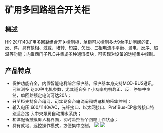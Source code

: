 # 矿用多回路组合开关柜
## 概述
HK-20/1140矿用多回路组合开关控制柜，单柜可以控制多达9台电动闸阀的正、反、停，具有缺相、过载、堵转、短路、欠压、三相电流不平衡、漏电、反序、超温等功能；内置西门子PLC并集成多种通讯模块，可实现对设备的远程集中控制。
## 产品特点
- 保护功能齐全，内置智能电机综合保护器，保护器本身支持MOD-BUS通讯，可监测多
达60种电机参数，尤其适合多个小功率电机的正、反、停集中控制，单回路额定电流可达20A；
- 开关柜支持多台组网，可实现多台电动闸阀或电机的密集控制；
- 输入电压:660/1140VAC，光纤接口、以太网接口、ProfiBus-DP总线接口特别适合接
入中央泵房自动排水系统；
- 柜体配备触摸屏人机界面，实时监控各个回路工作状态；
- 具有就地、远控操作模式，方便集中控制。
![  ](./img/system/091527.jpg)
![  ](./img/system/091557.jpg)
